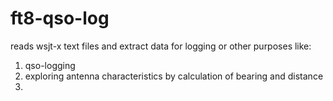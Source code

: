 # ft8-qso-log
reads wsjt-x text files and extract data for logging or other purposes like:</br>
1. qso-logging
2. exploring antenna characteristics by calculation of bearing and distance 
3. 
